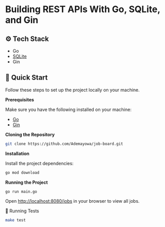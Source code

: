 # Building REST APIs With Go, SQLite, and Gin</h2>

## <a name="tech-stack">⚙️ Tech Stack</a>

- Go
- [SQLite](https://github.com/glebarez/go-sqlite)
- Gin

## <a name="quick-start">🤸 Quick Start</a>

Follow these steps to set up the project locally on your machine.

**Prerequisites**

Make sure you have the following installed on your machine:

- [Go](https://go.dev/doc/install)
- [Gin](https://gin-gonic.com/docs/quickstart/)

**Cloning the Repository**

```bash
git clone https://github.com/Ademayowa/job-board.git
```

**Installation**

Install the project dependencies:

```bash
go mod download
```

**Running the Project**

```bash
go run main.go
```

Open [http://localhost:8080/jobs](http://localhost:8080/jobs) in your browser to view all jobs.

🧪 Running Tests

```bash
make test
```
